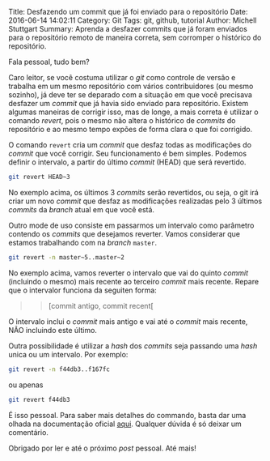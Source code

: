 Title: Desfazendo um commit que já foi enviado para o repositório
Date: 2016-06-14 14:02:11
Category: Git
Tags: git, github, tutorial
Author: Michell Stuttgart
Summary: Aprenda a desfazer commits que já foram enviados para o repositório remoto de maneira correta, sem corromper o histórico do repositório.

Fala pessoal, tudo bem?

Caro leitor, se você costuma utilizar o *git* como controle de versão e trabalha em um mesmo repositório com vários contribuidores (ou mesmo sozinho), já deve ter se deparado com a situação em que você precisava desfazer um *commit* que já havia sido enviado para repositório. Existem algumas maneiras de corrigir isso, mas de longe, a mais correta é utilizar o comando *revert*, pois o mesmo não altera o histórico de *commits* do repositório e ao mesmo tempo expões de forma clara o que foi corrigido.

O comando `revert` cria um *commit* que desfaz todas as modificações do *commit* que você corrigir. Seu funcionamento é bem simples. Podemos definir o intervalo, a partir do último *commit* (HEAD) que será revertido.

```bash
git revert HEAD~3
```
No exemplo acima, os últimos 3 *commits* serão revertidos, ou seja, o git irá criar um novo *commit* que desfaz as modificações realizadas pelo 3 últimos *commits* da *branch* atual em que você está.

Outro mode de uso consiste em passarmos um intervalo como parâmetro contendo os *commits* que desejamos reverter. Vamos considerar que estamos trabalhando com na *branch* `master`.

```bash
git revert -n master~5..master~2
```

No exemplo acima, vamos reverter o intervalo que vai do quinto *commit* (incluindo o mesmo) mais recente ao terceiro *commit* mais recente. Repare que o intervalor funciona da seguiten forma: 

>> [commit antigo, commit recent[

O intervalo inclui o *commit* mais antigo e vai até o *commit* mais recente, NÃO incluindo este último.

Outra possibilidade é utilizar a *hash* dos *commits* seja passando uma *hash* unica ou um intervalo. Por exemplo:

```bash
git revert -n f44db3..f167fc
```
ou apenas

```bash
git revert f44db3
```

É isso pessoal. Para saber mais detalhes do commando, basta dar uma olhada na documentação oficial [aqui](https://git-scm.com/docs/git-revert). Qualquer dúvida é só deixar um comentário.

Obrigado por ler e até o próximo *post* pessoal. Até mais!

